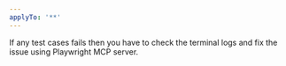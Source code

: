 ```yaml
---
applyTo: '**'
---
```

If any test cases fails then you have to check the terminal logs and fix the issue using Playwright MCP server.